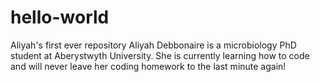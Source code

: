 # hello-world
Aliyah's first ever repository
Aliyah Debbonaire is a microbiology PhD student at Aberystwyth University. 
She is currently learning how to code and will never leave her coding homework to the last minute again!
